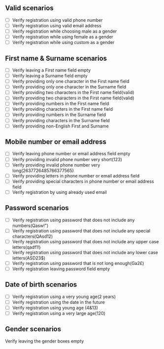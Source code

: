## Valid scenarios

- [ ] Verify registration using valid phone number
- [ ] Verify registration using valid email address
- [ ] Verify registration while choosing male as a gender
- [ ] Verify registration while using female as a gender
- [ ] Verify registration while using custom as a gender

## First name & Surname scenarios

- [ ] Verify leaving a First name field empty
- [ ] Verify leaving a Surname field empty
- [ ] Verify providing only one character in the First name field
- [ ] Verify providing only one character in the Surname field
- [ ] Verify providing two characters in the First name field(valid)
- [ ] Verify providing two characters in the First name field(valid)
- [ ] Verify providing numbers in the First name field
- [ ] Verify providing characters in the First name field
- [ ] Verify providing numbers in the Surname field
- [ ] Verify providing characters in the Surname field
- [ ] Verify providing non-English First and Surname

## Mobile number or email address

- [ ] Verify leaving phone number or email address field empty
- [ ] Verify providing invalid phone number very short(123)
- [ ] Verify providing invalid phone number very long(2637726485766377565)
- [ ] Verify providing letters in phone number or email address field
- [ ] Verify providing special characters in phone number or email address field
- [ ] Verify registration by using already used email

## Password scenarios

- [ ] Verify registration using password that does not include any numbers(Qasw!")
- [ ] Verify registration using password that does not include any special characters(QAsd12)
- [ ] Verify registration using password that does not include any upper case letters(qadf1!)
- [ ] Verify registration using password that does not include any lower case letters(ASD23$)
- [ ] Verify registration using password that is not long enough(Ga2£)
- [ ] Verify registration leaving password field empty

## Date of birth scenarios

- [ ] Verify registration using a very young age(2 years)
- [ ] Verify registration using the date in the future
- [ ] Verify registration using young age (4&13)
- [ ] Verify registration using a very large age(120)

## Gender scenarios


Verify leaving the gender boxes empty